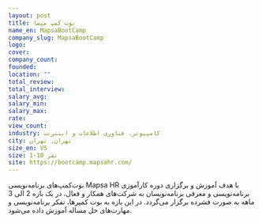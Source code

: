 ```yaml
---
layout: post
title: بوت کمپ مپصا
name_en: MapsaBootCamp
company_slug: MapsaBootCamp
logo: 
cover: 
company_count:
founded:
location: ""
total_review: 
total_interview: 
salary_avg: 
salary_min: 
salary_max: 
rate: 
view_count: 
industry: کامپیوتر، فناوری اطلاعات و اینترنت
city: تهران, تهران
size_en: VS
size: 1-10 نفر
site: https://bootcamp.mapsahr.com/
---
```


بوت‌کمپ‌های برنامه‌نویسی Mapsa HR با هدف آموزش و برگزاری دوره کارآموزی برنامه‌نویسی و معرفی برنامه‌نویسان به شرکت‌های همکار و فعال، در یک بازه 2 الی 3 ماهه به صورت فشرده برگزار می‌گردد. در این بازه به بوت کمپرها، تفکر برنامه‌نویسی و مهارت‌های حل مساله آموزش داده می‌شود.